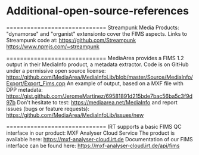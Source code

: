 # Additional-open-source-references

=============================
Streampunk Media
Products: "dynamorse" and "organist" extensionto cover the FIMS aspects.
Links to Streampunk code at:
	https://github.com/Streampunk
	https://www.npmjs.com/~streampunk

=============================
MediaArea provides a FIMS 1.2 output in their MediaInfo product, a metadata extractor.
Code is on GitHub under a permissive open source license:
	https://github.com/MediaArea/MediaInfoLib/blob/master/Source/MediaInfo/Export/Export_Fims.cpp
An example of output, based on a MXF file with DPP metadata:
	https://gist.github.com/JeromeMartinez/69581891d215bde7bac56ba5c3f9d97b
Don't hesitate to test:
	https://mediaarea.net/MediaInfo
and report issues (bugs or feature requests):
	https://github.com/MediaArea/MediaInfoLib/issues/new

=============================
IRT supports a basic FIMS QC interface in our product: MXF Analyser Cloud Service
The product is available here: 
	https://mxf-analyser-cloud.irt.de
Documentation of our FIMS interface can be found here: 
	https://mxf-analyser-cloud.irt.de/api/fims

